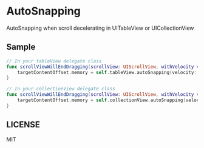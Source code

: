 # AutoSnapping
AutoSnapping when scroll decelerating in UITableView or UICollectionView

## Sample
```swift
// In your tableView delegate class
func scrollViewWillEndDragging(scrollView: UIScrollView, withVelocity velocity: CGPoint, targetContentOffset: UnsafeMutablePointer<CGPoint>) {
    targetContentOffset.memory = self.tableView.autoSnapping(velocity: velocity, targetOffset: targetContentOffset.memory)
}
```

```swift
// In your collectionView delegate class
func scrollViewWillEndDragging(scrollView: UIScrollView, withVelocity velocity: CGPoint, targetContentOffset: UnsafeMutablePointer<CGPoint>) {
    targetContentOffset.memory = self.collectionView.autoSnapping(velocity: velocity, targetOffset: targetContentOffset.memory)
}
```

## LICENSE
MIT
